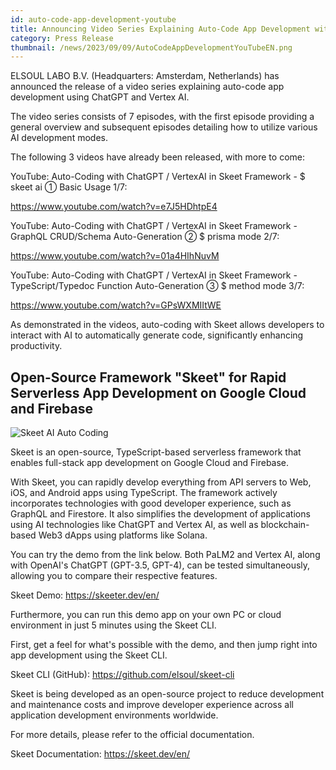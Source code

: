 ```yaml
---
id: auto-code-app-development-youtube
title: Announcing Video Series Explaining Auto-Code App Development with ChatGPT / Vertex AI
category: Press Release
thumbnail: /news/2023/09/09/AutoCodeAppDevelopmentYouTubeEN.png
---
```


ELSOUL LABO B.V. (Headquarters: Amsterdam, Netherlands) has announced the release of a video series explaining auto-code app development using ChatGPT and Vertex AI.

The video series consists of 7 episodes, with the first episode providing a general overview and subsequent episodes detailing how to utilize various AI development modes.

The following 3 videos have already been released, with more to come:

YouTube: Auto-Coding with ChatGPT / VertexAI in Skeet Framework - $ skeet ai ① Basic Usage 1/7:

https://www.youtube.com/watch?v=e7J5HDhtpE4

YouTube: Auto-Coding with ChatGPT / VertexAI in Skeet Framework - GraphQL CRUD/Schema Auto-Generation ② $ prisma mode 2/7:

https://www.youtube.com/watch?v=01a4HIhNuvM

YouTube: Auto-Coding with ChatGPT / VertexAI in Skeet Framework - TypeScript/Typedoc Function Auto-Generation ③ $ method mode 3/7:

https://www.youtube.com/watch?v=GPsWXMIItWE

As demonstrated in the videos, auto-coding with Skeet allows developers to interact with AI to automatically generate code, significantly enhancing productivity.

## Open-Source Framework "Skeet" for Rapid Serverless App Development on Google Cloud and Firebase

![Skeet AI Auto Coding](/news/2023/09/09/SkeetAIAutoCoding.jpg)

Skeet is an open-source, TypeScript-based serverless framework that enables full-stack app development on Google Cloud and Firebase.

With Skeet, you can rapidly develop everything from API servers to Web, iOS, and Android apps using TypeScript. The framework actively incorporates technologies with good developer experience, such as GraphQL and Firestore. It also simplifies the development of applications using AI technologies like ChatGPT and Vertex AI, as well as blockchain-based Web3 dApps using platforms like Solana.

You can try the demo from the link below. Both PaLM2 and Vertex AI, along with OpenAI's ChatGPT (GPT-3.5, GPT-4), can be tested simultaneously, allowing you to compare their respective features.

Skeet Demo: https://skeeter.dev/en/

Furthermore, you can run this demo app on your own PC or cloud environment in just 5 minutes using the Skeet CLI.

First, get a feel for what's possible with the demo, and then jump right into app development using the Skeet CLI.

Skeet CLI (GitHub): https://github.com/elsoul/skeet-cli

Skeet is being developed as an open-source project to reduce development and maintenance costs and improve developer experience across all application development environments worldwide.

For more details, please refer to the official documentation.

Skeet Documentation: https://skeet.dev/en/
